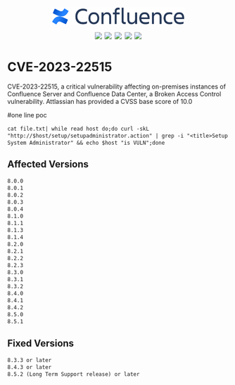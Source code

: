 <h1 align="center">
  <br>
  <a href=""><img src="/img/logo.png" alt="" width="300px;"></a>
  <br>
  <img src="https://img.shields.io/badge/PRs-welcome-blue">
  <img src="https://img.shields.io/github/last-commit/kh4sh3i/CVE-2023-22515">
  <img src="https://img.shields.io/github/commit-activity/m/kh4sh3i/CVE-2023-22515">
  <a href="https://twitter.com/intent/follow?screen_name=kh4sh3i_"><img src="https://img.shields.io/twitter/follow/kh4sh3i_?style=flat&logo=twitter"></a>
  <a href="https://github.com/kh4sh3i"><img src="https://img.shields.io/github/stars/kh4sh3i?style=flat&logo=github"></a>
</h1>


# CVE-2023-22515
CVE-2023-22515, a critical vulnerability affecting on-premises instances of Confluence Server and Confluence Data Center, a Broken Access Control vulnerability. Attlassian has provided a CVSS base score of 10.0



#one line poc
```
cat file.txt| while read host do;do curl -skL "http://$host/setup/setupadministrator.action" | grep -i "<title>Setup System Administrator" && echo $host "is VULN";done
```


## Affected Versions
```
8.0.0
8.0.1
8.0.2
8.0.3
8.0.4
8.1.0
8.1.1
8.1.3
8.1.4
8.2.0
8.2.1
8.2.2
8.2.3
8.3.0
8.3.1
8.3.2
8.4.0
8.4.1
8.4.2
8.5.0
8.5.1
```


## Fixed Versions
```
8.3.3 or later
8.4.3 or later
8.5.2 (Long Term Support release) or later
```
